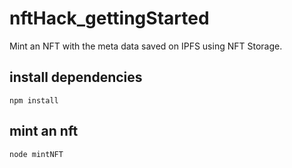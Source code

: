 # nftHack_gettingStarted
Mint an NFT with the meta data saved on IPFS using NFT Storage.

## install dependencies
```
npm install
```
## mint an nft
```
node mintNFT
```
